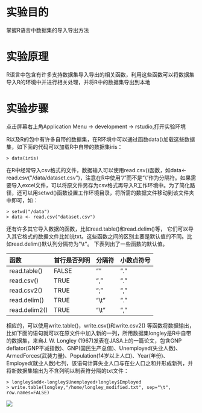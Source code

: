 # 实验目的

掌握R语言中数据集的导入导出方法

# 实验原理

R语言中包含有许多支持数据集导入导出的相关函数，利用这些函数可以将数据集导入R的环境中并进行相关处理，并将R中的数据集导出到本地

# 实验步骤

点击屏幕右上角Application Menu -&gt; development -&gt; rstudio,打开实验环境

R以及R的包中有许多自带的数据集，在R环境中可以通过函数data\(\)加载这些数据集，如下面的代码可以加载R中自带的数据集iris：

```
> data(iris)
```

在R中经常导入csv格式的文件，数据输入可以使用read.csv\(\)函数，如data&lt;-read.csv\("/data/dataset.csv"\)，注意在R中使用“/”而不是“\”作为分隔符。如果需要导入excel文件，可以将原文件另存为csv格式再导入R工作环境中。为了简化路径，还可以用setwd\(\)函数设置工作环境目录，将所需的数据文件移动到该文件夹中即可，如：

```
> setwd("/data")
> data <- read.csv("dataset.csv")
```

还有许多其它导入数据的函数，比如read.table\(\)和read.delim\(\)等， 它们可以导入其它格式的数据文件比如说txt。这些函数之间的区别主要是默认值的不同。比如read.delim\(\)默认列分隔符为"\t"。 下表列出了一些函数的默认值。

| 函数 | 首行是否列明 | 分隔符 | 小数点符号 |
| :--- | :--- | :--- | :--- |
| read.table\(\) | FALSE | “” | “.” |
| read.csv\(\) | TRUE | “,” | “.” |
| read.csv2\(\) | TRUE | “;” | “,” |
| read.delim\(\) | TRUE | “\t” | “.” |
| read.delim2\(\) | TRUE | “\t” | “,” |

相应的，可以使用write.table\(\)，write.csv\(\)和write.csv2\(\) 等函数将数据输出，比如下面的语句就可以在原文件中加入新的一列，所用数据集longley是R中自带的数据集，来自J. W. Longley \(1967\)发表在JASA上的一篇论文，包含GNP deflator\(GNP平减指数\)、GNP\(国民生产总值\)、Unemployed\(失业人数\)、ArmedForces\(武装力量\)、Population\(14岁以上人口\)、Year\(年份\)、Employed\(就业人数\)七列，该语句计算失业人口与在业人口之和并形成新列，并将新数据集输出为不含列明以制表符分隔的txt文件：

```
> longley$add<-longley$Unemployed+longley$Employed
> write.table(longley,"/home/longley_modified.txt", sep="\t", row.names=FALSE)
```

![](https://kfcoding-static.oss-cn-hangzhou.aliyuncs.com/gitcourse-bigdata/1-2-1-1_20171107071250.050.png)